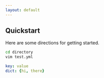 ```yaml
---
layout: default
---
```


## Quickstart

Here are some directions for getting started.

```bash
cd directory
vim test.yml
```

```yaml
key: value
dict: {hi, there}
```

